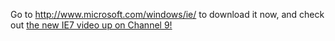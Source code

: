 Go to <a href="http://www.microsoft.com/windows/ie/" target="_blank">http://www.microsoft.com/windows/ie/</a> to download it now, and check out <a href="http://channel9.msdn.com/showpost.aspx?postid=159460" target="_blank">the new IE7 video up on Channel 9!</a>

&nbsp;

&nbsp;